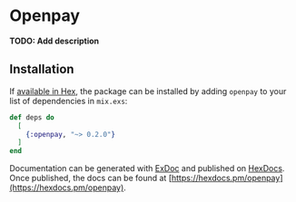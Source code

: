 # Openpay

**TODO: Add description**

## Installation

If [available in Hex](https://hex.pm/docs/publish), the package can be installed
by adding `openpay` to your list of dependencies in `mix.exs`:

```elixir
def deps do
  [
    {:openpay, "~> 0.2.0"}
  ]
end
```

Documentation can be generated with [ExDoc](https://github.com/elixir-lang/ex_doc)
and published on [HexDocs](https://hexdocs.pm). Once published, the docs can
be found at [https://hexdocs.pm/openpay](https://hexdocs.pm/openpay).

